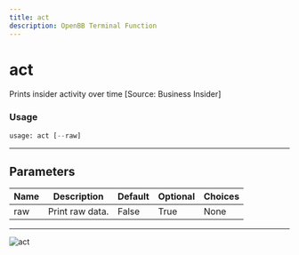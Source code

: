 ```yaml
---
title: act
description: OpenBB Terminal Function
---
```


# act

Prints insider activity over time [Source: Business Insider]

### Usage 
```python
usage: act [--raw]
```
---
## Parameters

| Name | Description | Default | Optional | Choices |
| ---- | ----------- | ------- | -------- | ------- |
| raw | Print raw data. | False | True | None |
---
![act](https://user-images.githubusercontent.com/46355364/154267227-6116e314-9186-4566-a977-01f85a99646f.png)

